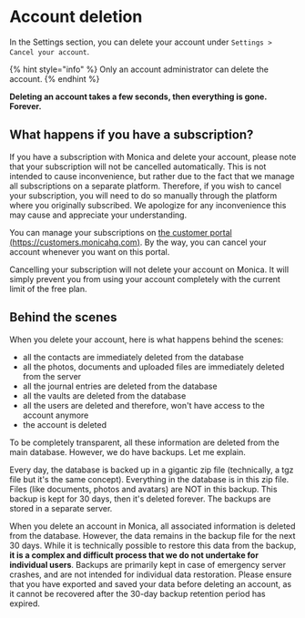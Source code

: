 # Account deletion

In the Settings section, you can delete your account under `Settings > Cancel your account`.

{% hint style="info" %}
Only an account administrator can delete the account.
{% endhint %}

**Deleting an account takes a few seconds, then everything is gone. Forever.**

## What happens if you have a subscription?

If you have a subscription with Monica and delete your account, please note that your subscription will not be cancelled automatically. This is not intended to cause inconvenience, but rather due to the fact that we manage all subscriptions on a separate platform. Therefore, if you wish to cancel your subscription, you will need to do so manually through the platform where you originally subscribed. We apologize for any inconvenience this may cause and appreciate your understanding.

You can manage your subscriptions on [the customer portal (https://customers.monicahq.com)](https://customers.monicahq.com). By the way, you can cancel your account whenever you want on this portal.

Cancelling your subscription will not delete your account on Monica. It will simply prevent you from using your account completely with the current limit of the free plan.

## Behind the scenes

When you delete your account, here is what happens behind the scenes:

* all the contacts are immediately deleted from the database
* all the photos, documents and uploaded files are immediately deleted from the server
* all the journal entries are deleted from the database
* all the vaults are deleted from the database
* all the users are deleted and therefore, won't have access to the account anymore
* the account is deleted

To be completely transparent, all these information are deleted from the main database. However, we do have backups. Let me explain.

Every day, the database is backed up in a gigantic zip file (technically, a tgz file but it's the same concept). Everything in the database is in this zip file. Files (like documents, photos and avatars) are NOT in this backup. This backup is kept for 30 days, then it's deleted forever. The backups are stored in a separate server.

When you delete an account in Monica, all associated information is deleted from the database. However, the data remains in the backup file for the next 30 days. While it is technically possible to restore this data from the backup, **it is a complex and difficult process that we do not undertake for individual users**. Backups are primarily kept in case of emergency server crashes, and are not intended for individual data restoration. Please ensure that you have exported and saved your data before deleting an account, as it cannot be recovered after the 30-day backup retention period has expired.
